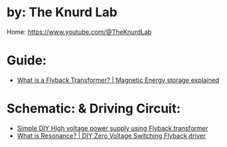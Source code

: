 # by: The Knurd Lab
Home: https://www.youtube.com/@TheKnurdLab

# Guide:
- [What is a Flyback Transformer? | Magnetic Energy storage explained](https://youtu.be/VfSc15_XjiQ)

# Schematic: & Driving Circuit:
- [Simple DIY High voltage power supply using Flyback transformer](https://youtu.be/_V_dtfKd4Y0)
- [What is Resonance? | DIY Zero Voltage Switching Flyback driver](https://youtu.be/c6s-km-UiHA)

